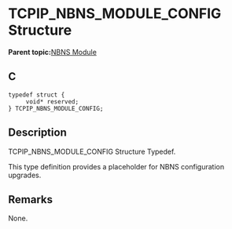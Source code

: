 # TCPIP\_NBNS\_MODULE\_CONFIG Structure

**Parent topic:**[NBNS Module](GUID-60817292-D657-471A-86CE-25D068933506.md)

## C

```
typedef struct {
     void* reserved;
} TCPIP_NBNS_MODULE_CONFIG;
```

## Description

TCPIP\_NBNS\_MODULE\_CONFIG Structure Typedef.

This type definition provides a placeholder for NBNS configuration upgrades.

## Remarks

None.

